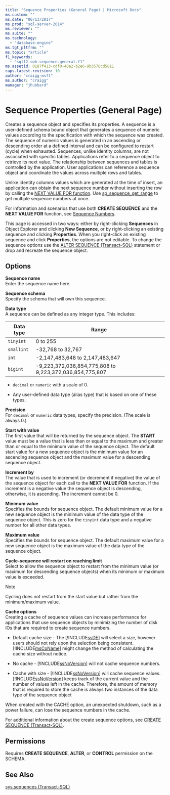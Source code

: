 ```yaml
---
title: "Sequence Properties (General Page) | Microsoft Docs"
ms.custom: ""
ms.date: "06/13/2017"
ms.prod: "sql-server-2014"
ms.reviewer: ""
ms.suite: ""
ms.technology: 
  - "database-engine"
ms.tgt_pltfrm: ""
ms.topic: "article"
f1_keywords: 
  - "sql12.swb.sequence.general.f1"
ms.assetid: 0187f413-cdf0-48a2-b2e6-9b3578cd5811
caps.latest.revision: 10
author: "craigg-msft"
ms.author: "craigg"
manager: "jhubbard"
---
```

# Sequence Properties (General Page)
  Creates a sequence object and specifies its properties. A sequence is a user-defined schema bound object that generates a sequence of numeric values according to the specification with which the sequence was created. The sequence of numeric values is generated in an ascending or descending order at a defined interval and can be configured to restart (cycle) when exhausted. Sequences, unlike identity columns, are not associated with specific tables. Applications refer to a sequence object to retrieve its next value. The relationship between sequences and tables is controlled by the application. User applications can reference a sequence object and coordinate the values across multiple rows and tables.  
  
 Unlike identity columns values which are generated at the time of insert, an application can obtain the next sequence number without inserting the row by calling the [NEXT VALUE FOR function](~/t-sql/functions/next-value-for-transact-sql.md). Use [sp_sequence_get_range](~/relational-databases/system-stored-procedures/sp-sequence-get-range-transact-sql.md) to get multiple sequence numbers at once.  
  
 For information and scenarios that use both **CREATE SEQUENCE** and the **NEXT VALUE FOR** function, see [Sequence Numbers](../relational-databases/sequence-numbers/sequence-numbers.md).  
  
 This page is accessed in two ways: either by right-clicking **Sequences** in Object Explorer and clicking **New Sequence**, or by right-clicking an existing sequence and clicking **Properties**. When you right-click an existing sequence and click **Properties**, the options are not editable. To change the sequence options use the [ALTER SEQUENCE &#40;Transact-SQL&#41;](~/t-sql/statements/alter-sequence-transact-sql.md) statement or drop and recreate the sequence object.  
  
## Options  
 **Sequence name**  
 Enter the sequence name here.  
  
 **Sequence schema**  
 Specify the schema that will own this sequence.  
  
 **Data type**  
 A sequence can be defined as any integer type. This includes:  
  
|Data type|Range|  
|---------------|-----------|  
|`tinyint`|0 to 255|  
|`smallint`|-32,768 to 32,767|  
|`int`|-2,147,483,648 to 2,147,483,647|  
|`bigint`|-9,223,372,036,854,775,808 to 9,223,372,036,854,775,807|  
  
-   `decimal` or `numeric` with a scale of 0.  
  
-   Any user-defined data type (alias type) that is based on one of these types.  
  
 **Precision**  
 For `decimal` or `numeric` data types, specify the precision. (The scale is always 0.)  
  
 **Start with value**  
 The first value that will be returned by the sequence object. The **START** value must be a value that is less than or equal to the maximum and greater than or equal to the minimum value of the sequence object. The default start value for a new sequence object is the minimum value for an ascending sequence object and the maximum value for a descending sequence object.  
  
 **Increment by**  
 The value that is used to increment (or decrement if negative) the value of the sequence object for each call to the **NEXT VALUE FOR** function. If the increment is a negative value the sequence object is descending, otherwise, it is ascending. The increment cannot be 0.  
  
 **Minimum value**  
 Specifies the bounds for sequence object. The default minimum value for a new sequence object is the minimum value of the data type of the sequence object. This is zero for the `tinyint` data type and a negative number for all other data types.  
  
 **Maximum value**  
 Specifies the bounds for sequence object. The default maximum value for a new sequence object is the maximum value of the data type of the sequence object.  
  
 **Cycle-sequence will restart on reaching limit**  
 Select to allow the sequence object to restart from the minimum value (or maximum for descending sequence objects) when its minimum or maximum value is exceeded.  
  
> [!NOTE]  
>  Cycling does not restart from the start value but rather from the minimum/maximum value.  
  
 **Cache options**  
 Creating a cache of sequence values can increase performance for applications that use sequence objects by minimizing the number of disk IOs that are required to create sequence numbers.  
  
-   Default cache size - The [!INCLUDE[ssDE](../../includes/ssde-md.md)] will select a size, however users should not rely upon the selection being consistent. [!INCLUDE[msCoName](../../includes/msconame-md.md)] might change the method of calculating the cache size without notice.  
  
-   No cache - [!INCLUDE[ssNoVersion](../../../includes/ssnoversion-md.md)] will not cache sequence numbers.  
  
-   Cache with size - [!INCLUDE[ssNoVersion](../../../includes/ssnoversion-md.md)] will cache sequence values. [!INCLUDE[ssNoVersion](../../../includes/ssnoversion-md.md)] keeps track of the current value and the number of values left in the cache. Therefore, the amount of memory that is required to store the cache is always two instances of the data type of the sequence object  
  
 When created with the CACHE option, an unexpected shutdown, such as a power failure, can lose the sequence numbers in the cache.  
  
 For additional information about the create sequence options, see [CREATE SEQUENCE &#40;Transact-SQL&#41;](~/t-sql/statements/create-sequence-transact-sql.md).  
  
## Permissions  
 Requires **CREATE SEQUENCE**, **ALTER**, or **CONTROL** permission on the SCHEMA.  
  
## See Also  
 [sys.sequences &#40;Transact-SQL&#41;](~/relational-databases/system-catalog-views/sys-sequences-transact-sql.md)  
  
  
